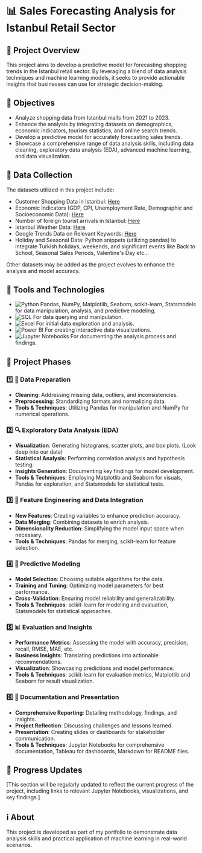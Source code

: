 # 📊 Sales Forecasting Analysis for Istanbul Retail Sector

## 📘 Project Overview
This project aims to develop a predictive model for forecasting shopping trends in the Istanbul retail sector. By leveraging a blend of data analysis techniques and machine learning models, it seeks to provide actionable insights that businesses can use for strategic decision-making.

## 🎯 Objectives
- Analyze shopping data from Istanbul malls from 2021 to 2023.
- Enhance the analysis by integrating datasets on demographics, economic indicators, tourism statistics, and online search trends.
- Develop a predictive model for accurately forecasting sales trends.
- Showcase a comprehensive range of data analysis skills, including data cleaning, exploratory data analysis (EDA), advanced machine learning, and data visualization.

## 📁 Data Collection
The datasets utilized in this project include:
- Customer Shopping Data in Istanbul: [Here](https://www.kaggle.com/datasets/mehmettahiraslan/customer-shopping-dataset)
- Economic Indicators (GDP, CPI, Unemployment Rate, Demographic and Socioeconomic Data): [Here](https://data.tuik.gov.tr/Home/Index)
- Number of foreign tourist arrivals in Istanbul: [Here](https://www.statista.com/statistics/1331451/istanbul-number-of-foreign-tourist-arrivals)
- Istanbul Weather Data: [Here](https://www.visualcrossing.com/weather-history/istanbul/us/2021-01-01/2023-12-31)
- Google Trends Data on Relevant Keywords: [Here](https://trends.google.com/trends/explore?cat=18&date=2021-01-01%202023-12-31&geo=TR&hl=en)
- Holiday and Seasonal Data: Python snippets (utilizing pandas) to integrate Turkish holidays, weekends, and significant events like Back to School, Seasonal Sales Periods, Valentine's Day etc... 

Other datasets may be added as the project evolves to enhance the analysis and model accuracy.

## 🔧 Tools and Technologies
- ![Python](https://img.shields.io/badge/-Python-3776AB?style=flat-square&logo=Python&logoColor=white) Pandas, NumPy, Matplotlib, Seaborn, scikit-learn, Statsmodels for data manipulation, analysis, and predictive modeling.
- ![SQL](https://img.shields.io/badge/-SQL-4479A1?style=flat-square&logo=MySQL&logoColor=white) For data querying and manipulation.
- ![Excel](https://img.shields.io/badge/-Excel-217346?style=flat-square&logo=MicrosoftExcel&logoColor=white) For initial data exploration and analysis.
- ![Power BI](https://img.shields.io/badge/-Power%20BI-F2C811?style=flat-square&logo=Power-BI&logoColor=white) For creating interactive data visualizations.
- ![Jupyter](https://img.shields.io/badge/-Jupyter-F37626?style=flat-square&logo=Jupyter&logoColor=white) Notebooks For documenting the analysis process and findings.

## 🚀 Project Phases

### 1️⃣ 🧹 Data Preparation
- **Cleaning**: Addressing missing data, outliers, and inconsistencies.
- **Preprocessing**: Standardizing formats and normalizing data.
- **Tools & Techniques**: Utilizing Pandas for manipulation and NumPy for numerical operations.

### 2️⃣ 🔍 Exploratory Data Analysis (EDA)
- **Visualization**: Generating histograms, scatter plots, and box plots. (Look deep into our data)
- **Statistical Analysis**: Performing correlation analysis and hypothesis testing.
- **Insights Generation**: Documenting key findings for model development.
- **Tools & Techniques**: Employing Matplotlib and Seaborn for visuals, Pandas for exploration, and Statsmodels for statistical tests.

### 3️⃣ 🎨 Feature Engineering and Data Integration
- **New Features**: Creating variables to enhance prediction accuracy.
- **Data Merging**: Combining datasets to enrich analysis.
- **Dimensionality Reduction**: Simplifying the model input space when necessary.
- **Tools & Techniques**: Pandas for merging, scikit-learn for feature selection.

### 4️⃣ 🤖 Predictive Modeling
- **Model Selection**: Choosing suitable algorithms for the data.
- **Training and Tuning**: Optimizing model parameters for best performance.
- **Cross-Validation**: Ensuring model reliability and generalizability.
- **Tools & Techniques**: scikit-learn for modeling and evaluation, Statsmodels for statistical approaches.

### 5️⃣ 📊 Evaluation and Insights
- **Performance Metrics**: Assessing the model with accuracy, precision, recall, RMSE, MAE, etc.
- **Business Insights**: Translating predictions into actionable recommendations.
- **Visualization**: Showcasing predictions and model performance.
- **Tools & Techniques**: scikit-learn for evaluation metrics, Matplotlib and Seaborn for result visualization.

### 6️⃣ 📝 Documentation and Presentation
- **Comprehensive Reporting**: Detailing methodology, findings, and insights.
- **Project Reflection**: Discussing challenges and lessons learned.
- **Presentation**: Creating slides or dashboards for stakeholder communication.
- **Tools & Techniques**: Jupyter Notebooks for comprehensive documentation, Tableau for dashboards, Markdown for README files.


## 🔄 Progress Updates
[This section will be regularly updated to reflect the current progress of the project, including links to relevant Jupyter Notebooks, visualizations, and key findings.]

## ℹ️ About
This project is developed as part of my portfolio to demonstrate data analysis skills and practical application of machine learning in real-world scenarios.

